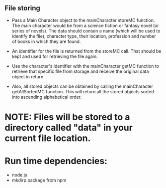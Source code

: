 ## File storing
- Pass a Main Character object to the mainCharacter storeMC function. 
The main character would be from a science fiction or fantasy novel (or series of novels). The data should 
contain a name (which will be used to identify the file), character type, their location, profession and
number of books in which they are found.

- An identifier for the file is returned from the storeMC call. That should be kept and used for 
retrieving the file again.

- Use the character's identifier with the mainCharacter getMC function to retrieve that specific file from 
storage and receive the original data object in return. 

- Also, all stored objects can be obtained by calling the mainCharacter getAllSortedMC function. This will 
return all the stored objects sorted into ascending alphabetical order.

# NOTE: Files will be stored to a directory called "data" in your current file location.

# Run time dependencies:
- node.js
- mkdirp package from npm
